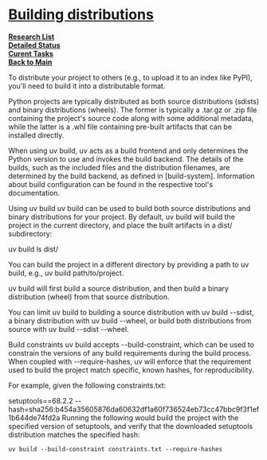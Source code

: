 # **[Building distributions](https://docs.astral.sh/uv/concepts/projects/build/)**

**[Research List](../../../research_list.md)**\
**[Detailed Status](../../../../a_status/detailed_status.md)**\
**[Curent Tasks](../../../../a_status/current_tasks.md)**\
**[Back to Main](../../../../README.md)**

To distribute your project to others (e.g., to upload it to an index like PyPI), you'll need to build it into a distributable format.

Python projects are typically distributed as both source distributions (sdists) and binary distributions (wheels). The former is typically a .tar.gz or .zip file containing the project's source code along with some additional metadata, while the latter is a .whl file containing pre-built artifacts that can be installed directly.

When using uv build, uv acts as a build frontend and only determines the Python version to use and invokes the build backend. The details of the builds, such as the included files and the distribution filenames, are determined by the build backend, as defined in [build-system]. Information about build configuration can be found in the respective tool's documentation.

Using uv build
uv build can be used to build both source distributions and binary distributions for your project. By default, uv build will build the project in the current directory, and place the built artifacts in a dist/ subdirectory:

uv build
ls dist/

You can build the project in a different directory by providing a path to uv build, e.g., uv build path/to/project.

uv build will first build a source distribution, and then build a binary distribution (wheel) from that source distribution.

You can limit uv build to building a source distribution with uv build --sdist, a binary distribution with uv build --wheel, or build both distributions from source with uv build --sdist --wheel.

Build constraints
uv build accepts --build-constraint, which can be used to constrain the versions of any build requirements during the build process. When coupled with --require-hashes, uv will enforce that the requirement used to build the project match specific, known hashes, for reproducibility.

For example, given the following constraints.txt:

setuptools==68.2.2 --hash=sha256:b454a35605876da60632df1a60f736524eb73cc47bbc9f3f1ef1b644de74fd2a
Running the following would build the project with the specified version of setuptools, and verify that the downloaded setuptools distribution matches the specified hash:

`uv build --build-constraint constraints.txt --require-hashes`
